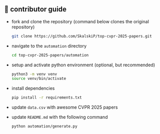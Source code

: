 ## 🦸 contributor guide

- fork and clone the repository (command below clones the original repository)

    ```bash
    git clone https://github.com/SkalskiP/top-cvpr-2025-papers.git
    ```
  
- navigate to the `automation` directory

    ```bash
    cd top-cvpr-2025-papers/automation
    ```
  
- setup and activate python environment (optional, but recommended)

    ```bash
    python3 -m venv venv
    source venv/bin/activate
    ```

- install dependencies

    ```bash
    pip install -r requirements.txt
    ```

- update `data.csv` with awesome CVPR 2025 papers

- update `README.md` with the following command

    ```bash
    python automation/generate.py
    ```